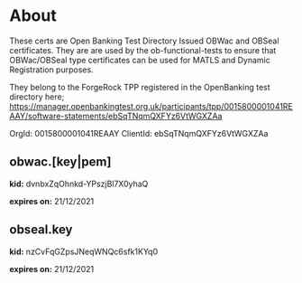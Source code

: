 # About
These certs are Open Banking Test Directory Issued OBWac and OBSeal certificates. They are are used by the ob-functional-tests to ensure that OBWac/OBSeal type certificates can be used for MATLS and Dynamic Registration purposes. 

They belong to the ForgeRock TPP registered in the OpenBanking test directory here;
https://manager.openbankingtest.org.uk/participants/tpp/0015800001041REAAY/software-statements/ebSqTNqmQXFYz6VtWGXZAa

OrgId: 0015800001041REAAY
ClientId: ebSqTNqmQXFYz6VtWGXZAa 

## obwac.[key|pem]

**kid:** dvnbxZqOhnkd-YPszjBl7X0yhaQ

**expires on:** 21/12/2021



## obseal.key

**kid:** nzCvFqGZpsJNeqWNQc6sfk1KYq0

**expires on:** 21/12/2021

